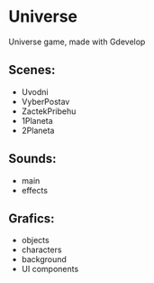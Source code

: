 # Universe
Universe game, made with Gdevelop

## Scenes:
- Uvodni
- VyberPostav
- ZactekPribehu
- 1Planeta
- 2Planeta

## Sounds:
- main
- effects

## Grafics:
- objects
- characters
- background
- UI components

